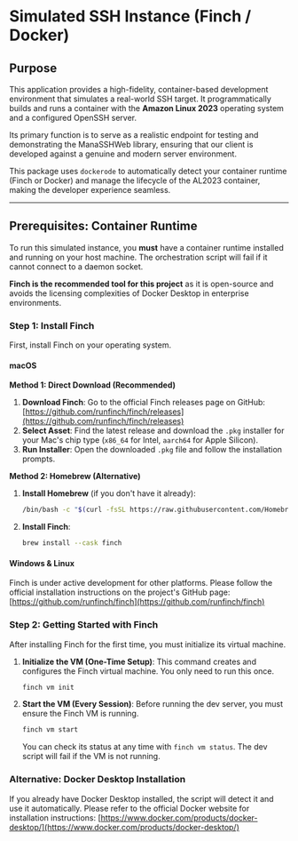 # Simulated SSH Instance (Finch / Docker)

## Purpose

This application provides a high-fidelity, container-based development environment that simulates a real-world SSH target. It programmatically builds and runs a container with the **Amazon Linux 2023** operating system and a configured OpenSSH server.

Its primary function is to serve as a realistic endpoint for testing and demonstrating the ManaSSHWeb library, ensuring that our client is developed against a genuine and modern server environment.

This package uses `dockerode` to automatically detect your container runtime (Finch or Docker) and manage the lifecycle of the AL2023 container, making the developer experience seamless.

---

## Prerequisites: Container Runtime

To run this simulated instance, you **must** have a container runtime installed and running on your host machine. The orchestration script will fail if it cannot connect to a daemon socket.

**Finch is the recommended tool for this project** as it is open-source and avoids the licensing complexities of Docker Desktop in enterprise environments.

### Step 1: Install Finch

First, install Finch on your operating system.

#### macOS

**Method 1: Direct Download (Recommended)**

1.  **Download Finch**: Go to the official Finch releases page on GitHub: [https://github.com/runfinch/finch/releases](https://github.com/runfinch/finch/releases)
2.  **Select Asset**: Find the latest release and download the `.pkg` installer for your Mac's chip type (`x86_64` for Intel, `aarch64` for Apple Silicon).
3.  **Run Installer**: Open the downloaded `.pkg` file and follow the installation prompts.

**Method 2: Homebrew (Alternative)**

1.  **Install Homebrew** (if you don't have it already):
    ```bash
    /bin/bash -c "$(curl -fsSL https://raw.githubusercontent.com/Homebrew/install/HEAD/install.sh)"
    ```
2.  **Install Finch**:
    ```bash
    brew install --cask finch
    ```

#### Windows & Linux

Finch is under active development for other platforms. Please follow the official installation instructions on the project's GitHub page: [https://github.com/runfinch/finch](https://github.com/runfinch/finch)

### Step 2: Getting Started with Finch

After installing Finch for the first time, you must initialize its virtual machine.

1.  **Initialize the VM (One-Time Setup)**:
    This command creates and configures the Finch virtual machine. You only need to run this once.
    ```bash
    finch vm init
    ```

2.  **Start the VM (Every Session)**:
    Before running the dev server, you must ensure the Finch VM is running.
    ```bash
    finch vm start
    ```
    You can check its status at any time with `finch vm status`. The dev script will fail if the VM is not running.

### Alternative: Docker Desktop Installation

If you already have Docker Desktop installed, the script will detect it and use it automatically. Please refer to the official Docker website for installation instructions: [https://www.docker.com/products/docker-desktop/](https://www.docker.com/products/docker-desktop/)
